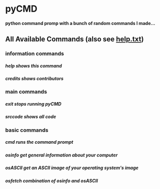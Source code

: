 # pyCMD
#### python command promp with a bunch of random commands I made...

## All Available Commands (also see [help.txt](https://github.com/HYKANTUS/pyCMD/blob/main/help.txt "help file"))

### information commands

##### help        shows this command
##### credits     shows contributors

### main commands

##### exit        stops running pyCMD
##### srccode     shows all code

### basic commands

##### cmd         runs the command prompt
##### osinfo      get general information about your computer
##### osASCII     get an ASCII image of your operating system's image
##### osfetch     combination of osinfo and osASCII
